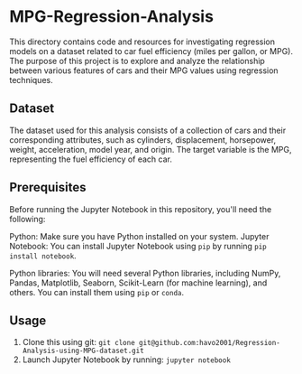 # MPG-Regression-Analysis
This directory contains code and resources for investigating regression models on a dataset related to car fuel efficiency (miles per gallon, or MPG). The purpose of this project is to explore and analyze the relationship between various features of cars and their MPG values using regression techniques.

## Dataset
The dataset used for this analysis consists of a collection of cars and their corresponding attributes, such as cylinders, displacement, horsepower, weight, acceleration, model year, and origin. The target variable is the MPG, representing the fuel efficiency of each car.

## Prerequisites
Before running the Jupyter Notebook in this repository, you'll need the following:

Python: Make sure you have Python installed on your system.
Jupyter Notebook: You can install Jupyter Notebook using `pip` by running `pip install notebook`.

Python libraries: You will need several Python libraries, including NumPy, Pandas, Matplotlib, Seaborn, Scikit-Learn (for machine learning), and others. You can install them using `pip` or `conda`. 
## Usage
1. Clone this using git:
`git clone git@github.com:havo2001/Regression-Analysis-using-MPG-dataset.git`
2. Launch Jupyter Notebook by running:
`jupyter notebook`
